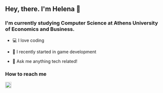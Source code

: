 ## Hey, there. I'm Helena 👋 

### I'm currently studying Computer Science at Athens University of Economics and Business.
- 💻 I love coding

- 👾 I recently started in game development

- 💬 Ask me anything tech related!

### How to reach me

[<img align="left" alt="elenasa |LinkedIn" width="20px" src="https://cdn.jsdelivr.net/npm/simple-icons@v3/icons/linkedin.svg"/>][linkedin]






<br />

[linkedin]: https://www.linkedin.com/in/helenasaxoni/
